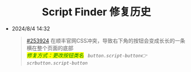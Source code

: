 <h1 align="center">Script Finder 修复历史 </h1> </p>

- 2024/8/4 14:32
  > [#253924](https://greasyfork.org/scripts/498904/discussions/253924) 在顺丰官网CSS冲突，导致右下角的按钮会变成长长的一条横在整个页面的底部<br>
  *<mark style="background-color: yellow; color: green;">修复方式：更改按钮类名</mark> ` button.script-button`👉 ` scrbutton.script-button`*


